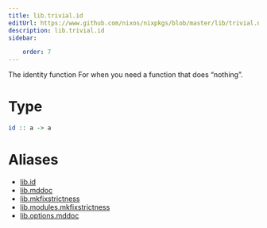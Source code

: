 ```yaml
---
title: lib.trivial.id
editUrl: https://www.github.com/nixos/nixpkgs/blob/master/lib/trivial.nix#L19C5
description: lib.trivial.id
sidebar:

    order: 7
---
```


The identity function
For when you need a function that does “nothing”.

# Type

```haskell
id :: a -> a
```


# Aliases

- [lib.id](/nix-doc-comments/reference/lib/lib-id)
- [lib.mddoc](/nix-doc-comments/reference/lib/lib-mddoc)
- [lib.mkfixstrictness](/nix-doc-comments/reference/lib/lib-mkfixstrictness)
- [lib.modules.mkfixstrictness](/nix-doc-comments/reference/lib/modules/lib-modules-mkfixstrictness)
- [lib.options.mddoc](/nix-doc-comments/reference/lib/options/lib-options-mddoc)


